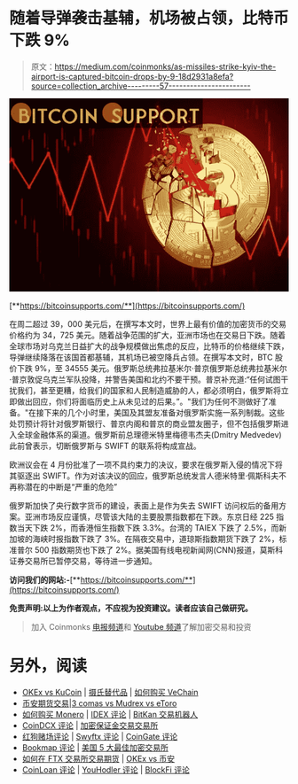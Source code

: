 # 随着导弹袭击基辅，机场被占领，比特币下跌 9%

> 原文：<https://medium.com/coinmonks/as-missiles-strike-kyiv-the-airport-is-captured-bitcoin-drops-by-9-18d2931a8efa?source=collection_archive---------57----------------------->

![](img/a7f8da1608b41f75d91f69620cb76e5a.png)

[**https://bitcoinsupports.com/**](https://bitcoinsupports.com/)

在周二超过 39，000 美元后，在撰写本文时，世界上最有价值的加密货币的交易价格约为 34，725 美元。随着战争范围的扩大，亚洲市场也在交易日下跌。随着全球市场对乌克兰日益扩大的战争规模做出焦虑的反应，比特币的价格继续下跌，导弹继续降落在该国首都基辅，其机场已被空降兵占领。在撰写本文时，BTC 股价下跌 9%，至 34555 美元。俄罗斯总统弗拉基米尔·普京俄罗斯总统弗拉基米尔·普京敦促乌克兰军队投降，并警告美国和北约不要干预。普京补充道:“任何试图干扰我们，甚至更糟，给我们的国家和人民制造威胁的人，都必须明白，俄罗斯将立即做出回应，你们将面临历史上从未见过的后果。”。"我们为任何不测做好了准备。"在接下来的几个小时里，美国及其盟友准备对俄罗斯实施一系列制裁。这些处罚预计将针对俄罗斯银行、普京内阁和普京的商业盟友圈子，但不包括俄罗斯进入全球金融体系的渠道。俄罗斯前总理德米特里梅德韦杰夫(Dmitry Medvedev)此前曾表示，切断俄罗斯与 SWIFT 的联系将构成宣战。

欧洲议会在 4 月份批准了一项不具约束力的决议，要求在俄罗斯入侵的情况下将其驱逐出 SWIFT。作为对该决议的回应，俄罗斯总统发言人德米特里·佩斯科夫不再称潜在的中断是“严重的危险”

俄罗斯加快了央行数字货币的建设，表面上是作为失去 SWIFT 访问权后的备用方案。亚洲市场反应谨慎，尽管该大陆的主要股票指数都在下跌。东京日经 225 指数当天下跌 2%，而香港恒生指数下跌 3.3%。台湾的 TAIEX 下跌了 2.5%，而新加坡的海峡时报指数下跌了 3%。在隔夜交易中，道琼斯指数期货下跌了 2%，标准普尔 500 指数期货也下跌了 2%。据美国有线电视新闻网(CNN)报道，莫斯科证券交易所已暂停交易，等待进一步通知。

**访问我们的网站:-**[**https://bitcoinsupports.com/**](https://bitcoinsupports.com/)

**免责声明:以上为作者观点，不应视为投资建议。读者应该自己做研究。**

> 加入 Coinmonks [电报频道](https://t.me/coincodecap)和 [Youtube 频道](https://www.youtube.com/c/coinmonks/videos)了解加密交易和投资

# 另外，阅读

*   [OKEx vs KuCoin](https://coincodecap.com/okex-kucoin) | [摄氏替代品](https://coincodecap.com/celsius-alternatives) | [如何购买 VeChain](https://coincodecap.com/buy-vechain)
*   [币安期货交易](https://coincodecap.com/binance-futures-trading)|[3 comas vs Mudrex vs eToro](https://coincodecap.com/mudrex-3commas-etoro)
*   [如何购买 Monero](https://coincodecap.com/buy-monero) | [IDEX 评论](https://coincodecap.com/idex-review) | [BitKan 交易机器人](https://coincodecap.com/bitkan-trading-bot)
*   [CoinDCX 评论](/coinmonks/coindcx-review-8444db3621a2) | [加密保证金交易交易所](https://coincodecap.com/crypto-margin-trading-exchanges)
*   [红狗赌场评论](https://coincodecap.com/red-dog-casino-review) | [Swyftx 评论](https://coincodecap.com/swyftx-review) | [CoinGate 评论](https://coincodecap.com/coingate-review)
*   [Bookmap 评论](https://coincodecap.com/bookmap-review-2021-best-trading-software) | [美国 5 大最佳加密交易所](https://coincodecap.com/crypto-exchange-usa)
*   [如何在 FTX 交易所交易期货](https://coincodecap.com/ftx-futures-trading) | [OKEx vs 币安](https://coincodecap.com/okex-vs-binance)
*   [CoinLoan 评论](https://coincodecap.com/coinloan-review) | [YouHodler 评论](/coinmonks/youhodler-4-easy-ways-to-make-money-98969b9689f2) | [BlockFi 评论](https://coincodecap.com/blockfi-review)